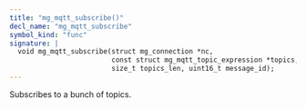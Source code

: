 ```yaml
---
title: "mg_mqtt_subscribe()"
decl_name: "mg_mqtt_subscribe"
symbol_kind: "func"
signature: |
  void mg_mqtt_subscribe(struct mg_connection *nc,
                         const struct mg_mqtt_topic_expression *topics,
                         size_t topics_len, uint16_t message_id);
---
```


Subscribes to a bunch of topics. 

